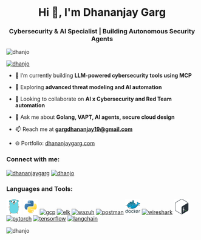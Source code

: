 <h1 align="center">Hi 👋, I'm Dhananjay Garg</h1>
<h3 align="center">Cybersecurity & AI Specialist | Building Autonomous Security Agents</h3>

<p align="left"> <img src="https://komarev.com/ghpvc/?username=dhanjo&label=Profile%20views&color=0e75b6&style=flat" alt="dhanjo" /> </p>

<p align="left"> <a href="https://github.com/ryo-ma/github-profile-trophy"><img src="https://github-profile-trophy.vercel.app/?username=dhanjo" alt="dhanjo" /></a> </p>

- 🔭 I’m currently building **LLM-powered cybersecurity tools using MCP**

- 🌱 Exploring **advanced threat modeling and AI automation**

- 👯 Looking to collaborate on **AI x Cybersecurity and Red Team automation**

- 💬 Ask me about **Golang, VAPT, AI agents, secure cloud design**

- 📫 Reach me at **gargdhananjay19@gmail.com**

- 🌐 Portfolio: [dhananjaygarg.com](https://dhananjaygarg.com)

<h3 align="left">Connect with me:</h3>
<p align="left">
<a href="https://linkedin.com/in/dhananjaygarg" target="blank"><img align="center" src="https://raw.githubusercontent.com/rahuldkjain/github-profile-readme-generator/master/src/images/icons/Social/linked-in-alt.svg" alt="dhananjaygarg" height="30" width="40" /></a>
<a href="https://github.com/dhanjo" target="blank"><img align="center" src="https://raw.githubusercontent.com/rahuldkjain/github-profile-readme-generator/master/src/images/icons/Social/github.svg" alt="dhanjo" height="30" width="40" /></a>
</p>

<h3 align="left">Languages and Tools:</h3>
<p align="left">
<a href="https://golang.org" target="_blank" rel="noreferrer"><img src="https://raw.githubusercontent.com/devicons/devicon/master/icons/go/go-original.svg" alt="go" width="40" height="40"/></a>
<a href="https://www.python.org" target="_blank" rel="noreferrer"><img src="https://raw.githubusercontent.com/devicons/devicon/master/icons/python/python-original.svg" alt="python" width="40" height="40"/></a>
<a href="https://cloud.google.com/" target="_blank" rel="noreferrer"><img src="https://img.icons8.com/?size=100&id=WHRLQdbEXQ16&format=png&color=000000" alt="gcp" width="40" height="40"/></a>
<a href="https://www.elastic.co/elk-stack" target="_blank" rel="noreferrer"><img src="https://www.vectorlogo.zone/logos/elastic/elastic-icon.svg" alt="elk" width="40" height="40"/></a>
<a href="https://www.wazuh.com/" target="_blank" rel="noreferrer"><img src="https://www.vectorlogo.zone/logos/wazuh/wazuh-icon.svg" alt="wazuh" width="40" height="40"/></a>
<a href="https://www.postman.com/" target="_blank" rel="noreferrer"><img src="https://www.vectorlogo.zone/logos/getpostman/getpostman-icon.svg" alt="postman" width="40" height="40"/></a>
<a href="https://www.docker.com/" target="_blank" rel="noreferrer"><img src="https://raw.githubusercontent.com/devicons/devicon/master/icons/docker/docker-original-wordmark.svg" alt="docker" width="40" height="40"/></a>
<a href="https://www.wireshark.org/" target="_blank" rel="noreferrer"><img src="https://www.vectorlogo.zone/logos/wireshark/wireshark-icon.svg" alt="wireshark" width="40" height="40"/></a>
<a href="https://www.nmap.org/" target="_blank" rel="noreferrer"><img src="https://raw.githubusercontent.com/devicons/devicon/master/icons/bash/bash-original.svg" alt="nmap" width="40" height="40"/></a>
<a href="https://pytorch.org/" target="_blank" rel="noreferrer"><img src="https://www.vectorlogo.zone/logos/pytorch/pytorch-icon.svg" alt="pytorch" width="40" height="40"/></a>
<a href="https://www.tensorflow.org/" target="_blank" rel="noreferrer"><img src="https://www.vectorlogo.zone/logos/tensorflow/tensorflow-icon.svg" alt="tensorflow" width="40" height="40"/></a>
<a href="https://langchain.com/" target="_blank" rel="noreferrer"><img src="https://avatars.githubusercontent.com/u/114604226?s=200&v=4" alt="langchain" width="40" height="40"/></a>
</p>

<p><img align="center" src="https://github-readme-stats.vercel.app/api/top-langs?username=dhanjo&show_icons=true&locale=en&layout=compact" alt="dhanjo" /></p>

